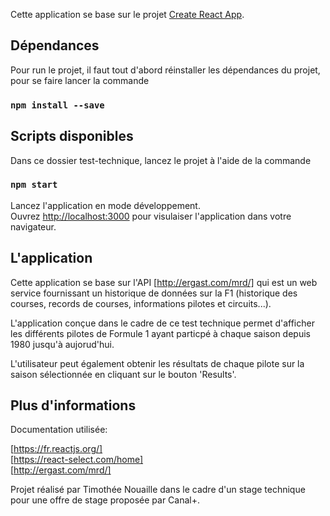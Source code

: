 Cette application se base sur le projet [Create React App](https://github.com/facebook/create-react-app).

## Dépendances

Pour run le projet, il faut tout d'abord réinstaller les dépendances du projet, pour se faire lancer la commande

### `npm install --save`

## Scripts disponibles

Dans ce dossier test-technique, lancez le projet à l'aide de la commande

### `npm start`

Lancez l'application en mode développement.<br />
Ouvrez [http://localhost:3000](http://localhost:3000) pour visulaiser l'application dans votre navigateur.



## L'application

Cette application se base sur l'API [http://ergast.com/mrd/] qui est un web service fournissant
un historique de données sur la F1 (historique des courses, records de courses, informations pilotes et circuits...). <br/>

L'application conçue dans le cadre de ce test technique permet d'afficher les différents pilotes de Formule 1 ayant particpé à chaque saison depuis 1980 jusqu'à aujorud'hui.<br/>

L'utilisateur peut également obtenir les résultats de chaque pilote sur la saison sélectionnée en cliquant sur le bouton 'Results'.<br/>



## Plus d'informations

Documentation utilisée: <br/>

[https://fr.reactjs.org/]<br/>
[https://react-select.com/home]<br/>
[http://ergast.com/mrd/]<br/>

Projet réalisé par Timothée Nouaille dans le cadre d'un stage technique pour une offre de stage proposée par Canal+.
